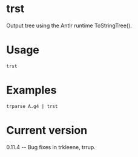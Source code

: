 # trst

Output tree using the Antlr runtime ToStringTree().

# Usage

    trst

# Examples

    trparse A.g4 | trst

# Current version

0.11.4 -- Bug fixes in trkleene, trrup.
